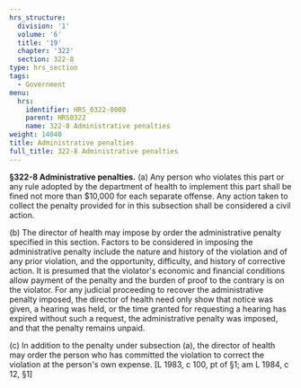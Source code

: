 ```yaml
---
hrs_structure:
  division: '1'
  volume: '6'
  title: '19'
  chapter: '322'
  section: 322-8
type: hrs_section
tags:
  - Government
menu:
  hrs:
    identifier: HRS_0322-0008
    parent: HRS0322
    name: 322-8 Administrative penalties
weight: 14040
title: Administrative penalties
full_title: 322-8 Administrative penalties
---
```

**§322-8 Administrative penalties.** (a) Any person who violates this part or any rule adopted by the department of health to implement this part shall be fined not more than $10,000 for each separate offense. Any action taken to collect the penalty provided for in this subsection shall be considered a civil action.

(b) The director of health may impose by order the administrative penalty specified in this section. Factors to be considered in imposing the administrative penalty include the nature and history of the violation and of any prior violation, and the opportunity, difficulty, and history of corrective action. It is presumed that the violator's economic and financial conditions allow payment of the penalty and the burden of proof to the contrary is on the violator. For any judicial proceeding to recover the administrative penalty imposed, the director of health need only show that notice was given, a hearing was held, or the time granted for requesting a hearing has expired without such a request, the administrative penalty was imposed, and that the penalty remains unpaid.

(c) In addition to the penalty under subsection (a), the director of health may order the person who has committed the violation to correct the violation at the person's own expense. [L 1983, c 100, pt of §1; am L 1984, c 12, §1]